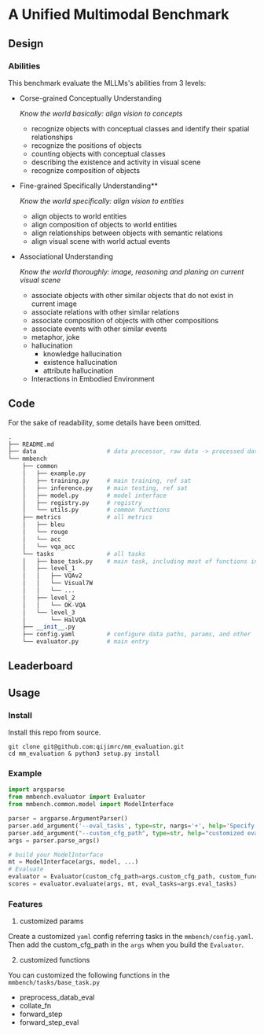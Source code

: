 # A Unified Multimodal Benchmark

## Design

### Abilities
This benchmark evaluate the MLLMs's abilities from 3 levels:

- Corse-grained Conceptually Understanding
    
    *Know the world basically: align vision to concepts*
    
    + recognize objects with conceptual classes and identify their spatial relationships
    + recognize the positions of objects
    + counting objects with conceptual classes
    + describing the existence and activity in visual scene
    + recognize composition of objects

- Fine-grained Specifically Understanding**
    
    *Know the world specifically: align vision to entities*
    
    + align objects to world entities
    + align composition of objects to world entities
    + align relationships between objects with semantic relations
    + align visual scene with world actual events

- Associational Understanding
    
    *Know the world thoroughly: image, reasoning and planing on current visual scene*
    
    + associate objects with other similar objects that do not exist in current image
    + associate relations with other similar relations
    + associate composition of objects with other compositions
    + associate events with other similar events
    - metaphor, joke
    + hallucination
        - knowledge hallucination
        - existence hallucination
        - attribute hallucination
    + Interactions in Embodied Environment


## Code

For the sake of readability, some details have been omitted.

```python
.
├── README.md
├── data                    # data processor, raw data -> processed data
└── mmbench
    ├── common
    │   ├── example.py
    │   ├── training.py     # main training, ref sat
    │   ├── inference.py    # main testing, ref sat
    │   ├── model.py        # model interface
    │   ├── registry.py     # registry
    │   └── utils.py        # common functions
    ├── metrics             # all metrics
    │   ├── bleu
    │   └── rouge
    │   └── acc
    │   └── vqa_acc
    └── tasks               # all tasks
    │   ├── base_task.py    # main task, including most of functions in evaluating
    │   ├── level_1
    │   │   ├── VQAv2
    │   │   └── Visual7W
    │   │   └── ...
    │   ├── level_2
    │   │   └── OK-VQA
    │   └── level_3
    │       └── HalVQA
    ├── __init__.py
    ├── config.yaml         # configure data paths, params, and other
    └── evaluator.py        # main entry
```

## Leaderboard


## Usage

### Install

Install this repo from source.

```
git clone git@github.com:qijimrc/mm_evaluation.git
cd mm_evaluation & python3 setup.py install
```

### Example

```Python
import argsparse
from mmbench.evaluator import Evaluator
from mmbench.common.model import ModelInterface

parser = argparse.ArgumentParser()
parser.add_argument('--eval_tasks', type=str, nargs='+', help='Specify the tasks for evaluation')
parser.add_argument("--custom_cfg_path", type=str, help="customized eval config path")
args = parser.parse_args()

# build your ModelInterface
mt = ModelInterface(args, model, ...)
# Evaluate
evaluator = Evaluator(custom_cfg_path=args.custom_cfg_path, custom_functions={})
scores = evaluator.evaluate(args, mt, eval_tasks=args.eval_tasks)
```

### Features

1. customized params

Create a customized `yaml` config referring tasks in the `mmbench/config.yaml`. Then add the custom_cfg_path in the `args` when you build the `Evaluator`.

2. customized functions

You can customized the following functions in the `mmbench/tasks/base_task.py`

- preprocess_datab_eval
- collate_fn
- forward_step
- forward_step_eval
